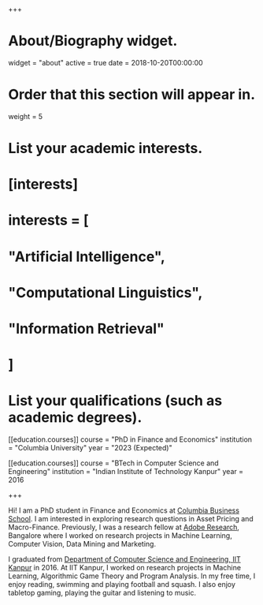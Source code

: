+++
# About/Biography widget.
widget = "about"
active = true
date = 2018-10-20T00:00:00

# Order that this section will appear in.
weight = 5

# List your academic interests.
# [interests]
#   interests = [
#     "Artificial Intelligence",
#     "Computational Linguistics",
#     "Information Retrieval"
#   ]

# List your qualifications (such as academic degrees).
[[education.courses]]
  course = "PhD in Finance and Economics"
  institution = "Columbia University"
  year = "2023 (Expected)"

[[education.courses]]
  course = "BTech in Computer Science and Engineering"
  institution = "Indian Institute of Technology Kanpur"
  year = 2016
 
+++

Hi! I am a PhD student in Finance and Economics at [Columbia Business School](https://www8.gsb.columbia.edu). I am interested in exploring research questions in Asset Pricing and Macro-Finance. Previously, I was a research fellow at [Adobe Research](https://research.adobe.com), Bangalore where I worked on research projects in Machine Learning, Computer Vision, Data Mining and Marketing.

I graduated from [Department of Computer Science and Engineering, IIT Kanpur](https://www.cse.iitk.ac.in) in 2016. At IIT Kanpur, I worked on research projects in Machine Learning, Algorithmic Game Theory and Program Analysis. In my free time, I enjoy reading, swimming and playing football and squash. I also enjoy tabletop gaming, playing the guitar and listening to music.
